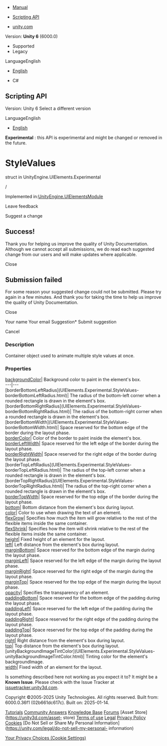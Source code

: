 [ ]()

  * [Manual](../Manual/index.html)
  * [Scripting API](../ScriptReference/index.html)

  * [unity.com](https://unity.com/)

Version: **Unity 6** (6000.0)

  * Supported
  * Legacy

LanguageEnglish

  * [English]()

  * C#

[ ](https://docs.unity3d.com)

## Scripting API

Version: Unity 6 Select a different version

LanguageEnglish

  * [English]()

**Experimental** : this API is experimental and might be changed or removed in
the future.

# StyleValues

struct in UnityEngine.UIElements.Experimental

/

Implemented
in:[UnityEngine.UIElementsModule](UnityEngine.UIElementsModule.html)

Leave feedback

Suggest a change

## Success!

Thank you for helping us improve the quality of Unity Documentation. Although
we cannot accept all submissions, we do read each suggested change from our
users and will make updates where applicable.

Close

## Submission failed

For some reason your suggested change could not be submitted. Please <a>try
again</a> in a few minutes. And thank you for taking the time to help us
improve the quality of Unity Documentation.

Close

Your name Your email Suggestion* Submit suggestion

Cancel

[ ]()

### Description

Container object used to animate multiple style values at once.

### Properties

[backgroundColor](UIElements.Experimental.StyleValues-backgroundColor.html)|
Background color to paint in the element's box.  
---|---  
[borderBottomLeftRadius](UIElements.Experimental.StyleValues-
borderBottomLeftRadius.html)|  The radius of the bottom-left corner when a
rounded rectangle is drawn in the element's box.  
[borderBottomRightRadius](UIElements.Experimental.StyleValues-
borderBottomRightRadius.html)|  The radius of the bottom-right corner when a
rounded rectangle is drawn in the element's box.  
[borderBottomWidth](UIElements.Experimental.StyleValues-
borderBottomWidth.html)|  Space reserved for the bottom edge of the border
during the layout phase.  
[borderColor](UIElements.Experimental.StyleValues-borderColor.html)|  Color of
the border to paint inside the element's box.  
[borderLeftWidth](UIElements.Experimental.StyleValues-borderLeftWidth.html)|
Space reserved for the left edge of the border during the layout phase.  
[borderRightWidth](UIElements.Experimental.StyleValues-borderRightWidth.html)|
Space reserved for the right edge of the border during the layout phase.  
[borderTopLeftRadius](UIElements.Experimental.StyleValues-
borderTopLeftRadius.html)|  The radius of the top-left corner when a rounded
rectangle is drawn in the element's box.  
[borderTopRightRadius](UIElements.Experimental.StyleValues-
borderTopRightRadius.html)|  The radius of the top-right corner when a rounded
rectangle is drawn in the element's box.  
[borderTopWidth](UIElements.Experimental.StyleValues-borderTopWidth.html)|
Space reserved for the top edge of the border during the layout phase.  
[bottom](UIElements.Experimental.StyleValues-bottom.html)|  Bottom distance
from the element's box during layout.  
[color](UIElements.Experimental.StyleValues-color.html)|  Color to use when
drawing the text of an element.  
[flexGrow](UIElements.Experimental.StyleValues-flexGrow.html)|  Specifies how
much the item will grow relative to the rest of the flexible items inside the
same container.  
[flexShrink](UIElements.Experimental.StyleValues-flexShrink.html)|  Specifies
how the item will shrink relative to the rest of the flexible items inside the
same container.  
[height](UIElements.Experimental.StyleValues-height.html)|  Fixed height of an
element for the layout.  
[left](UIElements.Experimental.StyleValues-left.html)|  Left distance from the
element's box during layout.  
[marginBottom](UIElements.Experimental.StyleValues-marginBottom.html)|  Space
reserved for the bottom edge of the margin during the layout phase.  
[marginLeft](UIElements.Experimental.StyleValues-marginLeft.html)|  Space
reserved for the left edge of the margin during the layout phase.  
[marginRight](UIElements.Experimental.StyleValues-marginRight.html)|  Space
reserved for the right edge of the margin during the layout phase.  
[marginTop](UIElements.Experimental.StyleValues-marginTop.html)|  Space
reserved for the top edge of the margin during the layout phase.  
[opacity](UIElements.Experimental.StyleValues-opacity.html)|  Specifies the
transparency of an element.  
[paddingBottom](UIElements.Experimental.StyleValues-paddingBottom.html)|
Space reserved for the bottom edge of the padding during the layout phase.  
[paddingLeft](UIElements.Experimental.StyleValues-paddingLeft.html)|  Space
reserved for the left edge of the padding during the layout phase.  
[paddingRight](UIElements.Experimental.StyleValues-paddingRight.html)|  Space
reserved for the right edge of the padding during the layout phase.  
[paddingTop](UIElements.Experimental.StyleValues-paddingTop.html)|  Space
reserved for the top edge of the padding during the layout phase.  
[right](UIElements.Experimental.StyleValues-right.html)|  Right distance from
the element's box during layout.  
[top](UIElements.Experimental.StyleValues-top.html)|  Top distance from the
element's box during layout.  
[unityBackgroundImageTintColor](UIElements.Experimental.StyleValues-
unityBackgroundImageTintColor.html)|  Tinting color for the element's
backgroundImage.  
[width](UIElements.Experimental.StyleValues-width.html)|  Fixed width of an
element for the layout.  
  
Is something described here not working as you expect it to? It might be a
**Known Issue**. Please check with the Issue Tracker at
[issuetracker.unity3d.com](https://issuetracker.unity3d.com).

Copyright ©2005-2025 Unity Technologies. All rights reserved. Built from:
6000.0.36f1 (02b661dc617c). Built on: 2025-01-14.

[Tutorials](https://unity3d.com/learn) [Community
Answers](https://answers.unity3d.com) [Knowledge
Base](https://support.unity3d.com/hc/en-us)
[Forums](https://forum.unity3d.com) [Asset Store](https://unity3d.com/asset-
store) [Terms of use](https://docs.unity3d.com/Manual/TermsOfUse.html)
[Legal](https://unity.com/legal) [Privacy
Policy](https://unity.com/legal/privacy-policy)
[Cookies](https://unity.com/legal/cookie-policy) [Do Not Sell or Share My
Personal Information](https://unity.com/legal/do-not-sell-my-personal-
information)

[Your Privacy Choices (Cookie Settings)](javascript:void\(0\);)

